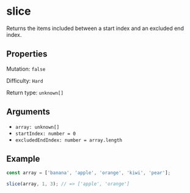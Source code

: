 # slice

Returns the items included between a start index and an excluded end index.

## Properties

Mutation: `false`

Difficulty: `Hard`

Return type: `unknown[]`

## Arguments

- `array: unknown[]`
- `startIndex: number = 0`
- `excludedEndIndex: number = array.length`

## Example

```typescript
const array = ['banana', 'apple', 'orange', 'kiwi', 'pear'];

slice(array, 1, 3); // => ['apple', 'orange']
```
